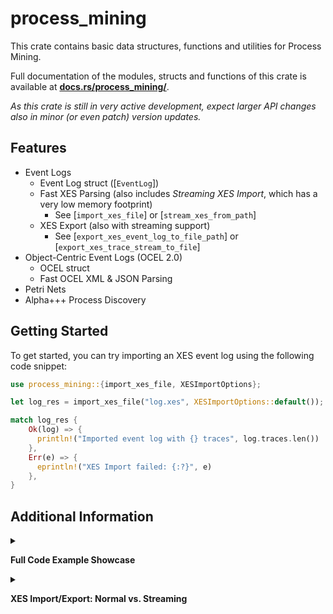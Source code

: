 # process_mining

This crate contains basic data structures, functions and utilities for Process Mining.

Full documentation of the modules, structs and functions of this crate is available at **[docs.rs/process_mining/](https://docs.rs/process_mining/)**.

_As this crate is still in very active development, expect larger API changes also in minor (or even patch) version updates._

## Features

- Event Logs
  - Event Log struct ([`EventLog`])
  - Fast XES Parsing (also includes _Streaming XES Import_, which has a very low memory footprint)
    - See [`import_xes_file`] or [`stream_xes_from_path`]
  - XES Export (also with streaming support)
    - See [`export_xes_event_log_to_file_path`] or [`export_xes_trace_stream_to_file`]
- Object-Centric Event Logs (OCEL 2.0)
  - OCEL struct
  - Fast OCEL XML & JSON Parsing
- Petri Nets
- Alpha+++ Process Discovery

## Getting Started

To get started, you can try importing an XES event log using the following code snippet:

```rust
use process_mining::{import_xes_file, XESImportOptions};

let log_res = import_xes_file("log.xes", XESImportOptions::default());

match log_res {
    Ok(log) => {
      println!("Imported event log with {} traces", log.traces.len())
    },
    Err(e) => {
      eprintln!("XES Import failed: {:?}", e)
    },
}

```

## Additional Information
<details>
<summary>

__Full Code Example Showcase__

</summary>

```rust,no_run
use std::{fs::File, io::BufReader, time::Instant};

use process_mining::{
    event_log::{
        activity_projection::EventLogActivityProjection,
        constants::ACTIVITY_NAME,
        export_xes::{export_xes_event_log_to_file_path, export_xes_trace_stream_to_file},
        import_xes::{build_ignore_attributes, XESImportOptions},
        stream_xes::stream_xes_from_path,
    },
    import_ocel_xml_file, import_xes_file, OCEL,
};

fn main() {
    let xes_path = "./src/event_log/tests/test_data/BPI Challenge 2018.xes.gz";

    // Parsing XES
    println!("==Parsing XES==");

    // Default XES parsing
    let now = Instant::now();
    let log = import_xes_file(xes_path, XESImportOptions::default()).unwrap();
    println!(
        "Parsed XES with {} cases in {:#?}",
        log.traces.len(),
        now.elapsed()
    );

    // Streaming XES Parsing (only counting number of traces)
    // Streaming enables very low memory consumption and sometimes also faster processing
    let now = Instant::now();
    let (mut trace_stream, _log_data) =
        stream_xes_from_path(xes_path, XESImportOptions::default()).unwrap();
    println!(
        "Streamed XES counting {} traces in {:#?} ",
        trace_stream.count(),
        now.elapsed()
    );

    // Streaming XES Parsing (constructing a primitive [EventLogActivityProjection])
    // Streaming enables very low memory consumption and sometimes also faster processing
    let now = Instant::now();
    let st_res = stream_xes_from_path(
        xes_path,
        XESImportOptions {
            ignore_event_attributes_except: Some(build_ignore_attributes(vec![ACTIVITY_NAME])),
            ignore_trace_attributes_except: Some(build_ignore_attributes(Vec::<&str>::new())),
            ignore_log_attributes_except: Some(build_ignore_attributes(Vec::<&str>::new())),
            ..XESImportOptions::default()
        },
    );
    match st_res {
        Ok((mut st, _log_data)) => {
            let projection: EventLogActivityProjection = (&mut st).into();
            if let Some(e) = st.check_for_errors() {
                eprintln!("Error: {}", e);
            }
            println!(
                "Streamed XES into Activity Projection ({} variants) in {:#?} (Only parsing concept:name event attributes)",
                projection.traces.len(),
                now.elapsed()
            );
        }
        Err(e) => {
            eprintln!("Error while streaming parsing: {}", e);
        }
    }

    // Writing XES
    println!("\n==Writing XES==");

    // Streaming: Stream-parsing XES and stream-writing XES to .xes.gz (with very low memory footprint!)
    let now = Instant::now();
    let (mut stream, log_data) =
        stream_xes_from_path(xes_path, XESImportOptions::default()).unwrap();
    let file = File::create("/tmp/streaming-export.xes.gz").unwrap();
    export_xes_trace_stream_to_file(stream.into_iter(), log_data, file, true).unwrap();
    println!("Streamed from .xes to .xes.gz in {:?}", now.elapsed());
    std::fs::remove_file("/tmp/streaming-export.xes.gz").unwrap();

    // First Parsing XES completely, then writing XES to .xes.gz file
    let now = Instant::now();
    let log = import_xes_file(xes_path, XESImportOptions::default()).unwrap();
    export_xes_event_log_to_file_path(&log, "/tmp/non-streaming-export.xes.gz").unwrap();
    println!("Read .xes & Wrote to .xes.gz in {:?} total", now.elapsed());
    std::fs::remove_file("/tmp/non-streaming-export.xes.gz").unwrap();


    // Parsing XML OCEL files:
    println!("\n==Parsing XML OCEL==");

    let now = Instant::now();
    let ocel = import_ocel_xml_file("./src/event_log/tests/test_data/order-management.xml");
    println!(
        "Imported OCEL2 XML with {} objects and {} events in {:#?}",
        ocel.objects.len(),
        ocel.events.len(),
        now.elapsed()
    );

    // Parsing JSON OCEL files
    println!("\n==Parsing JSON OCEL==");

    let now = Instant::now();
    let ocel: OCEL = serde_json::from_reader(BufReader::new(
        File::open("./src/event_log/tests/test_data/order-management.json").unwrap(),
    ))
    .unwrap();
    println!(
        "Imported OCEL2 JSON with {} objects and {} events in {:#?}",
        ocel.objects.len(),
        ocel.events.len(),
        now.elapsed()
    );
}
```

Example output:

```plain
==Parsing XES==
Parsed XES with 43809 cases in 12.643408724s
Streamed XES counting 43809 traces in 11.814082231s 
Streamed XES into Activity Projection (28457 variants) in 7.366106006s (Only parsing concept:name event attributes)

==Writing XES==
Streamed from .xes to .xes.gz in 22.778810621s
Read .xes & Wrote to .xes.gz in 20.944550225s total

==Parsing XML OCEL==
Imported OCEL2 XML with 10840 objects and 21008 events in 101.156023ms

==Parsing JSON OCEL==
Imported OCEL2 JSON with 10840 objects and 21008 events in 108.422759ms
```
</details>

<details>
<summary>

__XES Import/Export: Normal vs. Streaming__

</summary>

For the import/export of event logs, either the normal API (e.g., [import_xes_file]) or the streaming API (e.g., [stream_xes_from_path]) can be used.
Here, _streaming_ refers to supporting __iterators over traces__.

Internally, the XES import and export functionality is only implemented as a streaming version.
The normal API uses the streaming implementation under the hood to provide convenient wrappers for common situations (i.e., simply importing an XES file as a complete [EventLog] struct into memory).

When parsing, only a part of the input XES file containing log-level information will be parsed initially (specifically: parsing will stop before the first trace).
The rest is wrapped behind an iterator and only lazily parses until the next trace is available.

In most situations, there is no large performance difference between the normal and streaming API.
There is, however, a significant difference in memory consumption when importing large data: The streaming import/export functions only use the memory required for log-level information and the information of one trace (i.e., the _one_ trace which was last parsed).
Thus, the streaming methods also allow reading and writing XES event logs which do not fit into the system memory.

For example, if you want to transform trace attributes of an event log read from a large XES file and export the result as a file again, you can either:

1. Import the full event log, transform it, export it
2. Stream the full event log, transform the streamed traces in place, export the resulting trace stream

In such situations, streaming is clearly a better choice, as traces can easily be transformed individually.

__Difference in Memory Consumption__

For the [`BPI Challenge 2018`](https://data.4tu.nl/articles/dataset/BPI_Challenge_2018/12688355) Event Log XES file (`150.9 MiB` as a gzipped `.xes.gz` or `1.8 GB` as a plain `.xes`), parsing the log completely and then exporting it to a `.xes.gz` file uses up to `3.3 GB` of memory at peak.
When using the streaming functions for the XES import and export instead, the memory consumption peaks at only `5.7 MiB`


| Memory Usage without Streaming (`3.3GB`) | Memory Usage with Streaming (`5.7MiB`) 
:-------------------------:|:-------------------------:
[![Plot of Heap usage with a peak at 3.3GB](https://github.com/aarkue/rust-bridge-process-mining/assets/20766652/9ae3deb7-c28b-42e8-b22a-5901c70f505e)](https://github.com/aarkue/rust-bridge-process-mining/assets/20766652/9ae3deb7-c28b-42e8-b22a-5901c70f505e) | [![Plot of Heap usage with a peak at 5.7MiB](https://github.com/aarkue/rust-bridge-process-mining/assets/20766652/466dac4c-263f-4e6f-b9a3-db355dd4e603)](https://github.com/aarkue/rust-bridge-process-mining/assets/20766652/466dac4c-263f-4e6f-b9a3-db355dd4e603) 


</details>